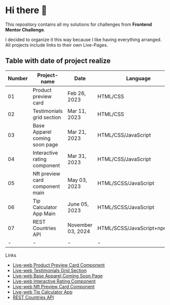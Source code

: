 # Hi there 👋

This repository contains all my solutions for challenges from **Frontend Mentor Challenge**.

I decided to organize it this way because I like having everything arranged. All projects include links to their own Live-Pages.

## Table with date of project realize

Number|Project-name |Date|Language
-|-|-|-
01|Product preview card|Feb 26, 2023|HTML/CSS
02|Testimonials grid section|Mar 11, 2023|HTML/CSS
03|Base Apparel coming soon page|Mar 21, 2023|HTML/CSS/JavaScript 
04|Interactive rating component|Mar 31, 2023|HTML/CSS/JavaScript 
05|Nft preview card component main|May 03, 2023|HTML/SCSS/JavaScript
06|Tip Calculator App Main|June 05, 2023|HTML/SCSS/JavaScript
07|REST Countries API |November 03, 2024|HTML/SCSS/JavaScript+npm+API
-|-|-|-


Links
- [Live-web Product Preview Card Component](https://klaudiapalubska.github.io/product-preview-card-component.github.io/)
- [Live-web Testimonials Grid Section](https://klaudiapalubska.github.io/testimonials-grid-section.github.io/)
- [Live-web Base Apparel Coming Soon Page](https://klaudiapalubska.github.io/base-apparel-coming-soon-page.github.io/)
- [Live-web Interactive Rating Component](https://klaudiapalubska.github.io/interactive-rating-component.github.io/)
- [Live-web Nft Preview Card Component](https://main--amazing-souffle-dec1a0.netlify.app)
- [Live-web Tip Calculator App](https://earnest-speculoos-f37771.netlify.app)
- [REST Countries API](https://rest-countries-api-klaudia-palubska.netlify.app)
